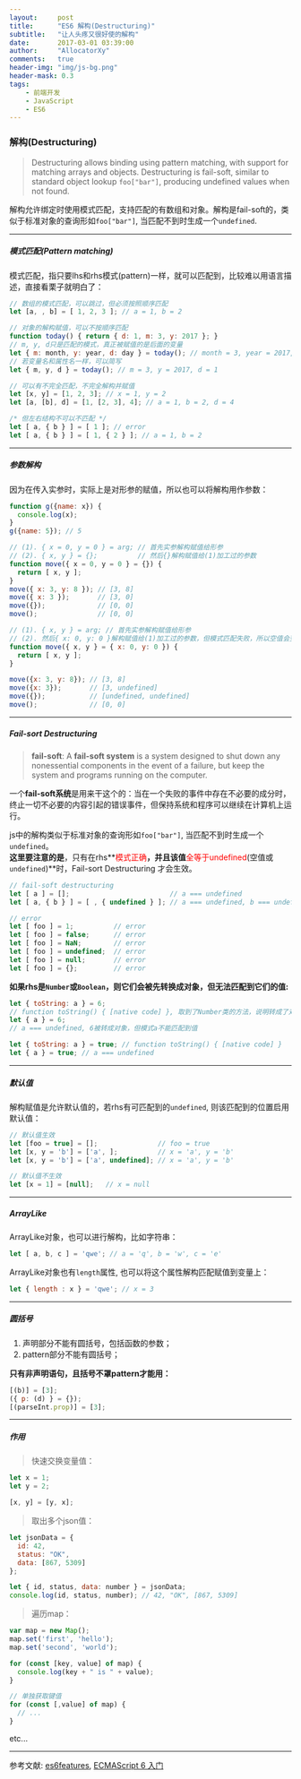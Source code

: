 ```yaml
---
layout:     post
title:      "ES6 解构(Destructuring)"
subtitle:   "让人头疼又很好使的解构"
date:       2017-03-01 03:39:00
author:     "AllocatorXy"
comments:   true
header-img: "img/js-bg.png"
header-mask: 0.3
tags:
    - 前端开发
    - JavaScript
    - ES6
---
```


### 解构(Destructuring)
>Destructuring allows binding using pattern matching, with support for matching arrays and objects. Destructuring is fail-soft, similar to standard object lookup `foo["bar"]`, producing undefined values when not found.

解构允许绑定时使用模式匹配，支持匹配的有数组和对象。解构是fail-soft的，类似于标准对象的查询形如`foo["bar"]`, 当匹配不到时生成一个`undefined`.
<hr />

##### 模式匹配(Pattern matching)
模式匹配，指只要lhs和rhs模式(pattern)一样，就可以匹配到，比较难以用语言描述，直接看栗子就明白了：

```js
// 数组的模式匹配，可以跳过，但必须按照顺序匹配
let [a, , b] = [ 1, 2, 3 ]; // a = 1, b = 2

// 对象的解构赋值，可以不按顺序匹配
function today() { return { d: 1, m: 3, y: 2017 }; }
// m, y, d只是匹配的模式，真正被赋值的是后面的变量
let { m: month, y: year, d: day } = today(); // month = 3, year = 2017, day = 1
// 若变量名和属性名一样，可以简写
let { m, y, d } = today(); // m = 3, y = 2017, d = 1

// 可以有不完全匹配，不完全解构并赋值
let [x, y] = [1, 2, 3]; // x = 1, y = 2
let [a, [b], d] = [1, [2, 3], 4]; // a = 1, b = 2, d = 4

/* 但左右结构不可以不匹配 */
let [ a, { b } ] = [ 1 ]; // error
let [ a, { b } ] = [ 1, { 2 } ]; // a = 1, b = 2

```
<hr />

##### 参数解构
因为在传入实参时，实际上是对形参的赋值，所以也可以将解构用作参数：

```js
function g({name: x}) {
  console.log(x);
}
g({name: 5}); // 5

// (1). { x = 0, y = 0 } = arg; // 首先实参解构赋值给形参
// (2). { x, y } = {};          // 然后{}解构赋值给(1)加工过的参数
function move({ x = 0, y = 0 } = {}) {
  return [ x, y ];
}
move({ x: 3, y: 8 }); // [3, 8]
move({ x: 3 });       // [3, 0]
move({});             // [0, 0]
move();               // [0, 0]

// (1). { x, y } = arg; // 首先实参解构赋值给形参
// (2). 然后{ x: 0, y: 0 }解构赋值给(1)加工过的参数，但模式匹配失败，所以空值会变成undefined不完全解构
function move({ x, y } = { x: 0, y: 0 }) {
  return [ x, y ];
}

move({x: 3, y: 8}); // [3, 8]
move({x: 3});       // [3, undefined]
move({});           // [undefined, undefined]
move();             // [0, 0]
```
<hr />

##### Fail-sort Destructuring
>**fail-soft**: A **fail-soft system** is a system designed to shut down any nonessential components in the event of a failure, but keep the system and programs running on the computer.

一个**fail-soft系统**是用来干这个的：当在一个失败的事件中存在不必要的成分时，终止一切不必要的内容引起的错误事件，但保持系统和程序可以继续在计算机上运行。

js中的解构类似于标准对象的查询形如`foo["bar"]`, 当匹配不到时生成一个`undefined`。<br />
**这里要注意的是**，只有在rhs**<font color="red">模式正确</font>**，并且该值**<font color="red">全等于undefined</font>(空值或`undefined`)**时，Fail-sort Destructuring 才会生效。<br />

```js
// fail-soft destructuring
let [ a ] = [];                         // a === undefined
let [ a, { b } ] = [ , { undefined } ]; // a === undefined, b === undefined

// error
let [ foo ] = 1;          // error
let [ foo ] = false;      // error
let [ foo ] = NaN;        // error
let [ foo ] = undefined;  // error
let [ foo ] = null;       // error
let [ foo ] = {};         // error
```

**如果rhs是`Number`或`Boolean`，则它们会被先转换成对象，但无法匹配到它们的值:**

```js
let { toString: a } = 6;
// function toString() { [native code] }, 取到了Number类的方法，说明转成了对象
let { a } = 6; 
// a === undefined, 6被转成对象，但模式a不能匹配到值

let { toString: a } = true; // function toString() { [native code] }
let { a } = true; // a === undefined
```
<hr />

##### 默认值
解构赋值是允许默认值的，若rhs有可匹配到的`undefined`, 则该匹配到的位置启用默认值：

```js
// 默认值生效
let [foo = true] = [];               // foo = true
let [x, y = 'b'] = ['a', ];          // x = 'a', y = 'b'
let [x, y = 'b'] = ['a', undefined]; // x = 'a', y = 'b'

// 默认值不生效
let [x = 1] = [null];   // x = null
```
<hr />

##### ArrayLike
ArrayLike对象，也可以进行解构，比如字符串：

```js
let [ a, b, c ] = 'qwe'; // a = 'q', b = 'w', c = 'e' 
```

ArrayLike对象也有`length`属性, 也可以将这个属性解构匹配赋值到变量上：

```js
let { length : x } = 'qwe'; // x = 3
```
<hr />

##### 圆括号
1. 声明部分不能有圆括号，包括函数的参数；
2. pattern部分不能有圆括号；

**只有非声明语句，且括号不罩pattern才能用：**

```js
[(b)] = [3];
({ p: (d) } = {});
[(parseInt.prop)] = [3];
```
<hr />

##### 作用

>快速交换变量值：

```js
let x = 1;
let y = 2;

[x, y] = [y, x];
```

>取出多个json值：

```js
let jsonData = {
  id: 42,
  status: "OK",
  data: [867, 5309]
};

let { id, status, data: number } = jsonData;
console.log(id, status, number); // 42, "OK", [867, 5309]
```

>遍历map：

```js
var map = new Map();
map.set('first', 'hello');
map.set('second', 'world');

for (const [key, value] of map) {
  console.log(key + " is " + value);
}

// 单独获取键值
for (const [,value] of map) {
  // ...
}
```

etc...
<hr />
参考文献: <a href="https://github.com/lukehoban/es6features">es6features</a>, <a href="http://es6.ruanyifeng.com/">ECMAScript 6 入门</a>
